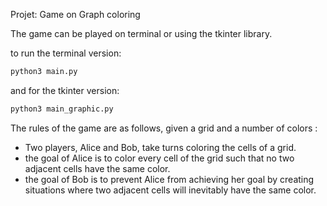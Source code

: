 Projet: Game on Graph coloring

The game can be played on terminal or using the tkinter library.

to run the terminal version:
```bash
python3 main.py
```
and for the tkinter version:
```bash
python3 main_graphic.py
```

The rules of the game are as follows, given a grid and a number of colors :
- Two players, Alice and Bob, take turns coloring the cells of a grid.
- the goal of Alice is to color every cell of the grid such that no two adjacent cells have the same color.
- the goal of Bob is to prevent Alice from achieving her goal by creating situations where two adjacent cells will inevitably have the same color.